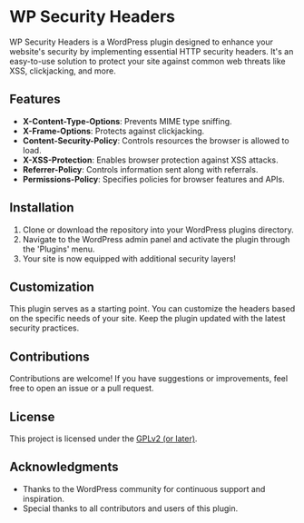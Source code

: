 # WP Security Headers

WP Security Headers is a WordPress plugin designed to enhance your website's security by implementing essential HTTP security headers. It's an easy-to-use solution to protect your site against common web threats like XSS, clickjacking, and more.

## Features

- **X-Content-Type-Options**: Prevents MIME type sniffing.
- **X-Frame-Options**: Protects against clickjacking.
- **Content-Security-Policy**: Controls resources the browser is allowed to load.
- **X-XSS-Protection**: Enables browser protection against XSS attacks.
- **Referrer-Policy**: Controls information sent along with referrals.
- **Permissions-Policy**: Specifies policies for browser features and APIs.

## Installation

1. Clone or download the repository into your WordPress plugins directory.
2. Navigate to the WordPress admin panel and activate the plugin through the 'Plugins' menu.
3. Your site is now equipped with additional security layers!

## Customization

This plugin serves as a starting point. You can customize the headers based on the specific needs of your site. Keep the plugin updated with the latest security practices.

## Contributions

Contributions are welcome! If you have suggestions or improvements, feel free to open an issue or a pull request.

## License

This project is licensed under the [GPLv2 (or later)](https://www.gnu.org/licenses/gpl-2.0.html).

## Acknowledgments

- Thanks to the WordPress community for continuous support and inspiration.
- Special thanks to all contributors and users of this plugin.
